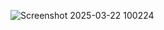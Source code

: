 ![Screenshot 2025-03-22 100224](https://github.com/user-attachments/assets/10ecec69-cc8a-4954-a790-98dc4ba5419d)
